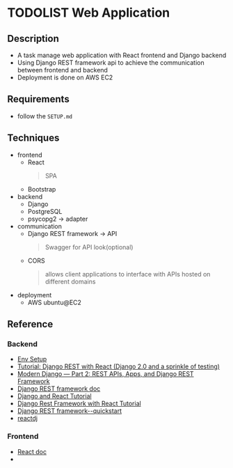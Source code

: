 # TODOLIST Web Application

## Description
- A task manage web application with React frontend and Django backend
- Using Django REST framework api to achieve the communication between frontend and backend
- Deployment is done on AWS EC2

## Requirements
- follow the `SETUP.md`

## Techniques
- frontend
    - React
        > SPA
    - Bootstrap
- backend
    - Django
    - PostgreSQL
    - psycopg2 -> adapter
- communication
    - Django REST framework -> API
        > Swagger for API look(optional)
    - CORS
        > allows client applications to interface with APIs hosted on different domains
- deployment
    - AWS ubuntu@EC2


## Reference
### Backend
- [Env Setup](https://gist.github.com/harisibrahimkv/8279101)
- [Tutorial: Django REST with React (Django 2.0 and a sprinkle of testing)](https://www.valentinog.com/blog/drf/)
- [Modern Django — Part 2: REST APIs, Apps, and Django REST Framework](https://medium.com/@djstein/modern-django-part-2-rest-apis-apps-and-django-rest-framework-ea0cac5ab104)
- [Django REST framework doc](https://www.django-rest-framework.org/)
- [Django and React Tutorial](https://www.youtube.com/watch?v=uZgRbnIsgrA)
- [Django Rest Framework with React Tutorial](https://wsvincent.com/django-rest-framework-react-tutorial/)
- [Django REST framework--quickstart](https://www.django-rest-framework.org/tutorial/quickstart/)
- [reactdj](http://srplabs.in/home)

### Frontend
- [React doc](https://reactjs.org/docs/hello-world.html)
- 